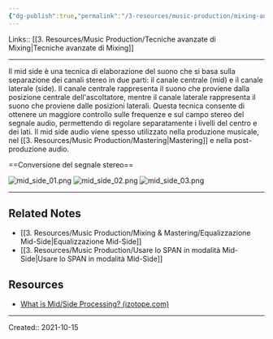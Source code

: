 ```yaml
---
{"dg-publish":true,"permalink":"/3-resources/music-production/mixing-and-mastering/mid-side/"}
---
```


Links:: [[3. Resources/Music Production/Tecniche avanzate di Mixing\|Tecniche avanzate di Mixing]]

---
Il mid side è una tecnica di elaborazione del suono che si basa sulla separazione dei canali stereo in due parti: il canale centrale (mid) e il canale laterale (side). Il canale centrale rappresenta il suono che proviene dalla posizione centrale dell'ascoltatore, mentre il canale laterale rappresenta il suono che proviene dalle posizioni laterali. Questa tecnica consente di ottenere un maggiore controllo sulle frequenze e sul campo stereo del segnale audio, permettendo di regolare separatamente i livelli del centro e dei lati. Il mid side audio viene spesso utilizzato nella produzione musicale, nel [[3. Resources/Music Production/Mastering\|Mastering]] e nella post-produzione audio.

==Conversione del segnale stereo==

![mid_side_01.png](/img/user/3.%20Resources/Attachments/mid_side_01.png)
![mid_side_02.png](/img/user/3.%20Resources/Attachments/mid_side_02.png)
![mid_side_03.png](/img/user/3.%20Resources/Attachments/mid_side_03.png)


---
## Related Notes

- [[3. Resources/Music Production/Mixing & Mastering/Equalizzazione Mid-Side\|Equalizzazione Mid-Side]]
- [[3. Resources/Music Production/Usare lo SPAN in modalità Mid-Side\|Usare lo SPAN in modalità Mid-Side]]

## Resources

- [What is Mid/Side Processing? (izotope.com)](https://www.izotope.com/en/learn/what-is-midside-processing.html)





---
Created:: 2021-10-15


